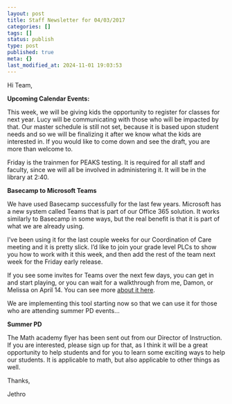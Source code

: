 ```yaml
---
layout: post
title: Staff Newsletter for 04/03/2017
categories: []
tags: []
status: publish
type: post
published: true
meta: {}
last_modified_at: 2024-11-01 19:03:53
---
```


Hi Team,


**Upcoming Calendar Events:**


This week, we will be giving kids the opportunity to register for classes for next year. Lucy will be communicating with those who will be impacted by that. Our master schedule is still not set, because it is based upon student needs and so we will be finalizing it after we know what the kids are interested in. If you would like to come down and see the draft, you are more than welcome to.


Friday is the trainmen for PEAKS testing. It is required for all staff and faculty, since we will all be involved in administering it. It will be in the library at 2:40.


**Basecamp to Microsoft Teams**


We have used Basecamp successfully for the last few years. Microsoft has a new system called Teams that is part of our Office 365 solution. It works similarly to Basecamp in some ways, but the real benefit is that it is part of what we are already using.


I’ve been using it for the last couple weeks for our Coordination of Care meeting and it is pretty slick. I’d like to join your grade level PLCs to show you how to work with it this week, and then add the rest of the team next week for the Friday early release.


If you see some invites for Teams over the next few days, you can get in and start playing, or you can wait for a walkthrough from me, Damon, or Melissa on April 14. You can see more 
[about it here](https://blogs.office.com/2016/11/02/introducing-microsoft-teams-the-chat-based-workspace-in-office-365/).


We are implementing this tool starting now so that we can use it for those who are attending summer PD events…


**Summer PD**


The Math academy flyer has been sent out from our Director of Instruction. If you are interested, please sign up for that, as I think it will be a great opportunity to help students and for you to learn some exciting ways to help our students. It is applicable to math, but also applicable to other things as well.


Thanks,


Jethro
